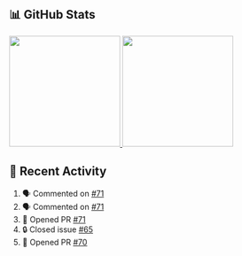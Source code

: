 ## 📊 GitHub Stats  
<a href="https://github.com/anuraghazra/github-readme-stats">
  <img height=200 src="https://readme-stats-danrejk.vercel.app/api?username=Danrejk&theme=github_dark&border_color=3d444d&count_private=true" />
</a>
<a href="https://github.com/anuraghazra/github-readme-stats">
  <img height=200 src="https://readme-stats-danrejk.vercel.app/api/top-langs/?username=Danrejk&layout=donut&theme=github_dark&border_color=3d444d&count_private=true" />
</a>

## 🚀 Recent Activity  
<!--START_SECTION:activity-->
1. 🗣 Commented on [#71](https://github.com/Danrejk/activy-email/pull/71#issuecomment-2773788703)  
2. 🗣 Commented on [#71](https://github.com/Danrejk/activy-email/pull/71#issuecomment-2771864373)  
3. 💪 Opened PR [#71](https://github.com/Danrejk/activy-email/pull/71)  
4. 🔒 Closed issue [#65](https://github.com/Danrejk/activy-email/issues/65)  
5. 💪 Opened PR [#70](https://github.com/Danrejk/activy-email/pull/70)  
<!--END_SECTION:activity-->
